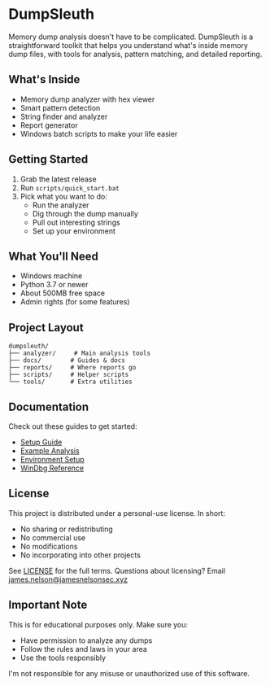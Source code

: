 # DumpSleuth

Memory dump analysis doesn't have to be complicated. DumpSleuth is a straightforward toolkit that helps you understand what's inside memory dump files, with tools for analysis, pattern matching, and detailed reporting.

## What's Inside

- Memory dump analyzer with hex viewer
- Smart pattern detection
- String finder and analyzer
- Report generator
- Windows batch scripts to make your life easier

## Getting Started

1. Grab the latest release
2. Run `scripts/quick_start.bat`
3. Pick what you want to do:
   - Run the analyzer
   - Dig through the dump manually
   - Pull out interesting strings
   - Set up your environment

## What You'll Need

- Windows machine
- Python 3.7 or newer
- About 500MB free space
- Admin rights (for some features)

## Project Layout
```
dumpsleuth/
├── analyzer/     # Main analysis tools
├── docs/        # Guides & docs
├── reports/     # Where reports go
├── scripts/     # Helper scripts
└── tools/       # Extra utilities
```

## Documentation

Check out these guides to get started:
- [Setup Guide](docs/SETUP_GUIDE.md)
- [Example Analysis](docs/EXAMPLE_OUTPUT.md)
- [Environment Setup](docs/VIRTUAL_ENV_GUIDE.md)
- [WinDbg Reference](docs/WINDBG_COMMANDS.md)

## License

This project is distributed under a personal-use license. In short:
- No sharing or redistributing
- No commercial use
- No modifications
- No incorporating into other projects

See [LICENSE](LICENSE) for the full terms. Questions about licensing? Email
james.nelson@jamesnelsonsec.xyz

## Important Note

This is for educational purposes only. Make sure you:
- Have permission to analyze any dumps
- Follow the rules and laws in your area
- Use the tools responsibly

I'm not responsible for any misuse or unauthorized use of this software. 